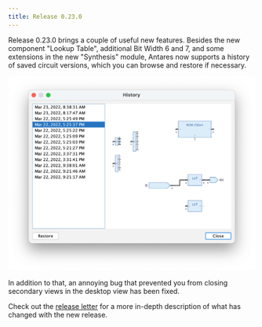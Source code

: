 ```yaml
---
title: Release 0.23.0
---
```


Release 0.23.0 brings a couple of useful new features. Besides the new component "Lookup Table", additional Bit Width 6 and 7, and some extensions in the new "Synthesis" module, Antares now supports a history of saved circuit versions, which you can browse and restore if necessary.

![Save History](/assets/images/user-manual/circuits/save-history-sample.png)

In addition to that, an annoying bug that prevented you from closing secondary views in the desktop view has been fixed.

Check out the [release letter](/docs/releases/release-0.23.0/index.html)
for a more in-depth description of what has changed with the new release.
